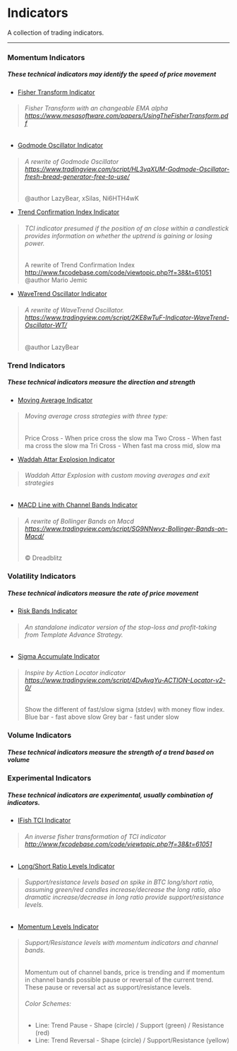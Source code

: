 # Indicators

A collection of trading indicators.

---
### Momentum Indicators
##### These technical indicators may identify the speed of price movement
* [Fisher Transform Indicator](/Indicators/Momentum%20Indicators/Fisher%20Transform%20Indicator.pine)
> ###### Fisher Transform with an changeable EMA alpha https://www.mesasoftware.com/papers/UsingTheFisherTransform.pdf

* [Godmode Oscillator Indicator](/Indicators/Momentum%20Indicators/Godmode%20Oscillator%20Indicator.pine)
> ###### A rewrite of Godmode Oscillator https://www.tradingview.com/script/HL3vqXUM-Godmode-Oscillator-fresh-bread-generator-free-to-use/  
> \@author LazyBear, xSilas, Ni6HTH4wK

* [Trend Confirmation Index Indicator](/Indicators/Momentum%20Indicators/Trend%20Confirmation%20Index%20Indicator.pine)
> ###### TCI indicator presumed if the position of an close within a candlestick provides information on whether the uptrend is gaining or losing power.  
> A rewrite of Trend Confirmation Index http://www.fxcodebase.com/code/viewtopic.php?f=38&t=61051  
> \@author Mario Jemic

* [WaveTrend Oscillator Indicator](/Indicators/Momentum%20Indicators/WaveTrend%20Oscillator%20Indicator.pine)
> ###### A rewrite of WaveTrend Oscillator. https://www.tradingview.com/script/2KE8wTuF-Indicator-WaveTrend-Oscillator-WT/  
> \@author LazyBear

### Trend Indicators
##### These technical indicators measure the direction and strength
* [Moving Average Indicator](/Indicators/Trend%20Indicators/Moving%20Average%20Indicator.pine)
> ###### Moving average cross strategies with three type:
> Price Cross - When price cross the slow ma
> Two Cross - When fast ma cross the slow ma
> Tri Cross - When fast ma cross mid, slow ma

* [Waddah Attar Explosion Indicator](/Indicators/Trend%20Indicators/Waddah%20Attar%20Explosion%20Strategy.pine)
> ###### Waddah Attar Explosion with custom moving averages and exit strategies

* [MACD Line with Channel Bands Indicator](/Indicators/Trend%20Indicators/MACD%20Line%20with%20Channel%20Bands%20Indicator.pine)
> ###### A rewrite of Bollinger Bands on Macd https://www.tradingview.com/script/SG9NNwvz-Bollinger-Bands-on-Macd/
> © Dreadblitz

### Volatility Indicators
##### These technical indicators measure the rate of price movement
* [Risk Bands Indicator](/Indicators/Volatility%20Indicators/Risk%20Bands%20Indicator.pine)
> ###### An standalone indicator version of the stop-loss and profit-taking from Template Advance Strategy.

* [Sigma Accumulate Indicator](/Indicators/Volatility%20Indicators/Sigma%20Accumulate%20Indicator.pine)
> ###### Inspire by Action Locator indicator https://www.tradingview.com/script/4DvAvqYu-ACTION-Locator-v2-0/  
> Show the different of fast/slow sigma (stdev) with money flow index.
> Blue bar - fast above slow
> Grey bar - fast under slow

### Volume Indicators
##### These technical indicators measure the strength of a trend based on volume

### Experimental Indicators
##### These technical indicators are experimental, usually combination of indicators.
* [IFish TCI Indicator](/Indicators/Experimental%20Indicators/IFish%20TCI%20Indicator.pine)
> ###### An inverse fisher transformation of TCI indicator http://www.fxcodebase.com/code/viewtopic.php?f=38&t=61051

* [Long/Short Ratio Levels Indicator](/Indicators/Experimental%20Indicators/Long%20Short%20Ratio%20Levels%20Indicator.pine)
> ###### Support/resistance levels based on spike in BTC long/short ratio, assuming green/red candles increase/decrease the long ratio, also dramatic increase/decrease in long ratio provide support/resistance levels.

* [Momentum Levels Indicator](/Indicators/Experimental%20Indicators/Momentum%20Levels%20Indicator.pine)
> ######  Support/Resistance levels with momentum indicators and channel bands.
> Momentum out of channel bands, price is trending and if momentum in channel bands possible pause or reversal of the current trend.
> These pause or reversal act as support/resistance levels.
>  
> ###### Color Schemes:
>  * Line: Trend Pause - Shape (circle) / Support (green) / Resistance (red)
>  * Line: Trend Reversal - Shape (circle) / Support/Resistance (yellow)
